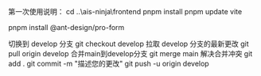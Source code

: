 第一次使用说明：
cd ..\ais-ninja\frontend
pnpm install
pnpm update vite


pnpm install @ant-design/pro-form


切换到 develop 分支
git checkout develop
拉取 develop 分支的最新更改
git pull origin develop
合并main到develop分支
git merge main
解决合并冲突
git add .
git commit -m "描述您的更改"
git push -u origin develop
